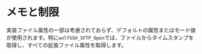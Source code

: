 

# メモと制限


実装ファイル属性の一部は考慮されておらず、デフォルトの属性またはモード値が使用されます。特に`wolfSSH_SFTP_Open`では、ファイルからタイムスタンプを取得し、すべての拡張ファイル属性を取得します。
